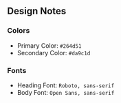 ## Design Notes

### Colors
- Primary Color: `#264d51`
- Secondary Color: `#da9c1d`

### Fonts
- Heading Font: `Roboto, sans-serif`
- Body Font: `Open Sans, sans-serif`